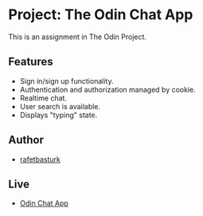# Project: The Odin Chat App

This is an assignment in The Odin Project.

## Features

- Sign in/sign up functionality.
- Authentication and authorization managed by cookie.
- Realtime chat.
- User search is available.
- Displays "typing" state.

## Author

- [rafetbasturk](https://github.com/rafetbasturk)

## Live

- [Odin Chat App](https://chat-1ykr.onrender.com/)
